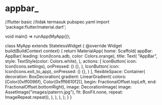 # appbar_
//flutter basic
//tidak termasuk pubspec.yaml
import 'package:flutter/material.dart';

void main() => runApp(MyApp());

class MyApp extends StatelessWidget {
  @override
  Widget build(BuildContext context) {
    return MaterialApp(
      home: Scaffold(
        appBar: AppBar(
          leading: Icon(Icons.adb, color: Colors.orange),
          title: Text(
            "AppBar",
            style: TextStyle(color: Colors.white),
          ),
          actions: <Widget>[
            IconButton(
              icon: Icon(Icons.settings),
              onPressed: () {},
            ),
            IconButton(
              icon: Icon(Icons.exit_to_app),
              onPressed: () {},
            )
          ],
          flexibleSpace: Container(
            decoration: BoxDecoration(
                gradient: LinearGradient(
                    colors: [Color(0xff0096f), Color(0xfff6610f2)],
                    begin: FractionalOffset.topLeft,
                    end: FractionalOffset.bottomRight),
                image: DecorationImage(
                    image: AssetImage("images/paterrn.jpg"),
                    fit: BoxFit.none,
                    repeat: ImageRepeat.repeat)),
          ),
        ),
      ),
    );
  }
}
